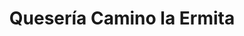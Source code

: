 ---
title: "Quesería Camino la Ermita"
url: /pesquera-de-duero/queseria-camino-la-ermita/
shop: queso
---